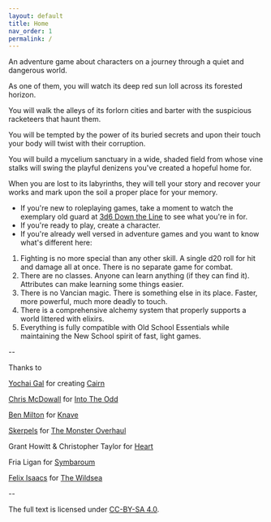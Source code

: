 ```yaml
---
layout: default
title: Home
nav_order: 1
permalink: /
---
```


An adventure game about characters on a journey through a quiet and dangerous world.

As one of them, you will watch its deep red sun loll across its forested horizon.

You will walk the alleys of its forlorn cities and barter with the suspicious racketeers that haunt them.

You will be tempted by the power of its buried secrets and upon their touch your body will twist with their corruption.

You will build a mycelium sanctuary in a wide, shaded field from whose vine stalks will swing the playful denizens you've created a hopeful home for.

When you are lost to its labyrinths, they will tell your story and recover your works and mark upon the soil a proper place for your memory.

- If you're new to roleplaying games, take a moment to watch the exemplary old guard at [3d6 Down the Line](https://www.youtube.com/watch?v=UL0rYJw-Q9M&list=PLtBYin1uOBmCs1hSQQqxesYPbod7Y5Cfq) to see what you're in for.
- If you're ready to play, create a character.
- If you're already well versed in adventure games and you want to know what's different here:
1. Fighting is no more special than any other skill. A single d20 roll for hit and damage all at once. There is no separate game for combat.
2. There are no classes. Anyone can learn anything (if they can find it). Attributes can make learning some things easier.
3. There is no Vancian magic. There is something else in its place. Faster, more powerful, much more deadly to touch.
4. There is a comprehensive alchemy system that properly supports a world littered with elixirs.
5. Everything is fully compatible with Old School Essentials while maintaining the New School spirit of fast, light games.

--

Thanks to

[Yochai Gal](https://newschoolrevolution.com) for creating [Cairn](https://cairnrpg.com/)

[Chris McDowall](https://www.bastionland.com/) for [Into The Odd](https://chrismcdee.itch.io/electric-bastionland)

[Ben Milton](https://www.youtube.com/@QuestingBeast) for [Knave](https://www.drivethrurpg.com/product/250888/Knave)

[Skerpels](https://coinsandscrolls.blogspot.com/) for [The Monster Overhaul](https://preview.drivethrurpg.com/en/product/421868/the-monster-overhaul)

Grant Howitt & Christopher Taylor for [Heart](https://rowanrookanddecard.com/product/heart-the-city-beneath-rpg/)

Fria Ligan for [Symbaroum](https://freeleaguepublishing.com/games/symbaroum/)

[Felix Isaacs](https://twitter.com/isaacs_felix) for [The Wildsea](https://felixisaacs.itch.io/)

--

The full text is licensed under [CC-BY-SA 4.0](https://creativecommons.org/licenses/by-sa/4.0/).  
